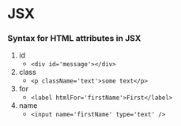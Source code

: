 # JSX

### Syntax for HTML attributes in JSX

1. id
    * `<div id='message'></div>`
2. class
    * `<p className='text'>some text</p>`
3. for
    * `<label htmlFor='firstName'>First</label>`
4. name
    * `<input name='firstName' type='text' />`
